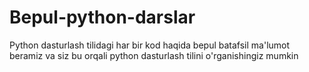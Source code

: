 # Bepul-python-darslar
Python dasturlash tilidagi har bir kod haqida bepul batafsil ma'lumot beramiz va siz bu orqali python dasturlash tilini o'rganishingiz mumkin
